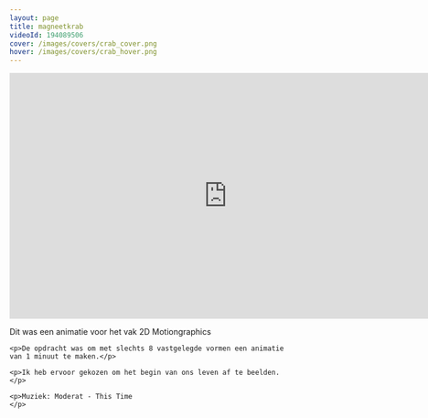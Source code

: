 ```yaml
---
layout: page
title: magneetkrab
videoId: 194089506
cover: /images/covers/crab_cover.png
hover: /images/covers/crab_hover.png
---
```

<iframe src="https://player.vimeo.com/video/194089506" width="760" height="430" frameborder="0" webkitallowfullscreen mozallowfullscreen allowfullscreen class="main-video"></iframe>

<div class= "textbox">
    <p>Dit was een animatie voor het vak 2D Motiongraphics</p>

    <p>De opdracht was om met slechts 8 vastgelegde vormen een animatie van 1 minuut te maken.</p>

    <p>Ik heb ervoor gekozen om het begin van ons leven af te beelden.
    </p>

    <p>Muziek: Moderat - This Time
    </p>
</div>